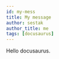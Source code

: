 ```yaml
---
id: my-mess
title: My message
author: sestak
author_title: me
tags: [docusaurus]
---
```


Hello docusaurus.
